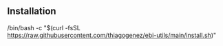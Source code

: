 ## Installation

/bin/bash -c "$(curl -fsSL https://raw.githubusercontent.com/thiagogenez/ebi-utils/main/install.sh)"